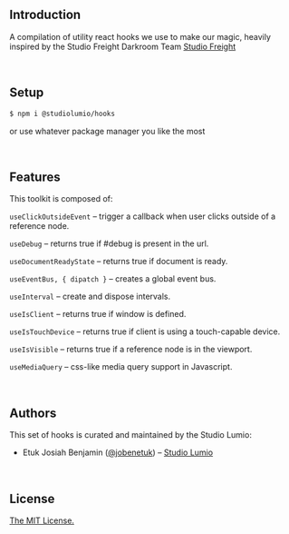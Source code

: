 
## Introduction

A compilation of utility react hooks we use to make our magic, heavily inspired by the Studio Freight Darkroom Team [Studio Freight](https://studiofreight.com)

<br/>

## Setup

```bash
$ npm i @studiolumio/hooks
```

or use whatever package manager you like the most

<br/>

## Features

This toolkit is composed of:

`useClickOutsideEvent` – trigger a callback when user clicks outside of a reference node.

`useDebug` – returns true if #debug is present in the url.

`useDocumentReadyState` – returns true if document is ready.

`useEventBus, { dipatch }` – creates a global event bus.

<!-- `useFrame` – use `@studio-freight/tempus` animation frame. -->

`useInterval` – create and dispose intervals.

`useIsClient` – returns true if window is defined.

`useIsTouchDevice` – returns true if client is using a touch-capable device.

`useIsVisible` – returns true if a reference node is in the viewport.

`useMediaQuery` – css-like media query support in Javascript.

<!-- `useRect` – getboundingclientrect with scrollY sauce if using our [lenis](https://github.com/studio-freight/lenis) smooth scroll

`useSlots` – brings vue `slots` to react -->

<br/>

## Authors

This set of hooks is curated and maintained by the Studio Lumio:

- Etuk Josiah Benjamin ([@jobenetuk](https://twitter.com/jobenetuk)) – [Studio Lumio](https://studiolumio.com)

<br/>

## License

[The MIT License.](https://opensource.org/licenses/MIT)
